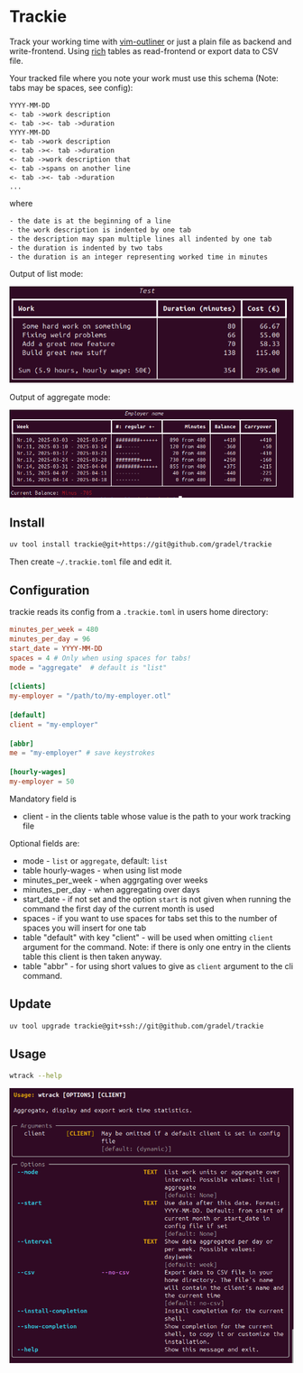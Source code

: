 # Trackie

Track your working time with [vim-outliner](https://github.com/vimoutliner/vimoutliner) or just a plain file
as backend and write-frontend.
Using [rich](https://github.com/Textualize/rich) tables as read-frontend or export data to CSV file.

Your tracked file where you note your work must use this schema
(Note: tabs may be spaces, see config):
```text
YYYY-MM-DD
<- tab ->work description
<- tab -><- tab ->duration
YYYY-MM-DD
<- tab ->work description
<- tab -><- tab ->duration
<- tab ->work description that
<- tab ->spans on another line
<- tab -><- tab ->duration
...
```
where

    - the date is at the beginning of a line
    - the work description is indented by one tab
    - the description may span multiple lines all indented by one tab
    - the duration is indented by two tabs
    - the duration is an integer representing worked time in minutes

Output of list mode:

![Output of trackie list mode](images/list_output.png)

Output of aggregate mode:

![Output of trackie aggregate mode](images/output.png)

Install
-------
```bash
uv tool install trackie@git+https://git@github.com/gradel/trackie
```
Then create `~/.trackie.toml` file and edit it.

Configuration
-------------

trackie reads its config from a `.trackie.toml` in users home directory:

```toml
minutes_per_week = 480
minutes_per_day = 96
start_date = YYYY-MM-DD
spaces = 4 # Only when using spaces for tabs!
mode = "aggregate"  # default is "list"

[clients]
my-employer = "/path/to/my-employer.otl"

[default]
client = "my-employer"

[abbr]
me = "my-employer" # save keystrokes

[hourly-wages]
my-employer = 50
```
Mandatory field is

- client - in the clients table whose value is the path to your work tracking file

Optional fields are:

- mode - `list` or `aggregate`, default: `list`
- table hourly-wages - when using list mode
- minutes_per_week - when aggrgating over weeks
- minutes_per_day - when aggregating over days
- start_date - if not set and the option `start` is not given when running the command the first day of the current month is used
- spaces - if you want to use spaces for tabs set this to the number of spaces you will insert for one tab
- table "default" with key "client" - will be used when omitting `client` argument for the command.
Note: if there is only one entry in the clients table this client is then taken anyway.
- table "abbr" - for using short values to give as `client` argument to the cli command.

Update
------
```bash
uv tool upgrade trackie@git+ssh://git@github.com/gradel/trackie
```
Usage
-----
```bash
wtrack --help
```
![Output of trackie help](images/help.png)
